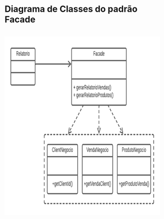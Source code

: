 # Diagrama de Classes do padrão Facade

<h1 align="center"><img src = "https://github.com/Kaua-Reno/bertoti/blob/main/ENG3/Facade/pattern/diagrama-classe-facade%20(1).png" width="100%" height="580px"></h1>
